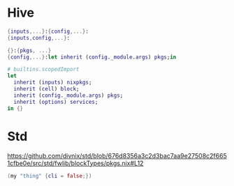 # Hive
```nix
{inputs,...}:{config,...}:
{inputs,config,...}:
```
```nix
{}:{pkgs, ...}
{config,...}:let inherit (config._module.args) pkgs;in
```
```nix
# builtins.scopedImport
let
  inherit (inputs) nixpkgs;
  inherit (cell) block;
  inherit (config._module.args) pkgs;
  inherit (options) services;
in {}
```
# Std
https://github.com/divnix/std/blob/676d8356a3c2d3bac7aa9e27508c2f6651cfbe0e/src/std/fwlib/blockTypes/pkgs.nix#L12
```nix
(my "thing" {cli = false;})
```
